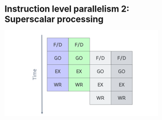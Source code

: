 # Instruction level parallelism 2: Superscalar processing


![Superscalar execution](../img/C02_S04_01_Superscalar.png)


